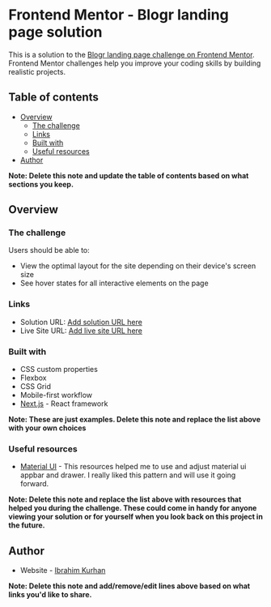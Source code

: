 # Frontend Mentor - Blogr landing page solution

This is a solution to the [Blogr landing page challenge on Frontend Mentor](https://www.frontendmentor.io/challenges/blogr-landing-page-EX2RLAApP). Frontend Mentor challenges help you improve your coding skills by building realistic projects. 

## Table of contents

- [Overview](#overview)
  - [The challenge](#the-challenge)
  - [Links](#links)
  - [Built with](#built-with)
  - [Useful resources](#useful-resources)
- [Author](#author)

**Note: Delete this note and update the table of contents based on what sections you keep.**

## Overview

### The challenge

Users should be able to:

- View the optimal layout for the site depending on their device's screen size
- See hover states for all interactive elements on the page
### Links

- Solution URL: [Add solution URL here](https://github.com/ibkibk/next.js-tech-test)
- Live Site URL: [Add live site URL here](https://your-live-site-url.com)

### Built with

- CSS custom properties
- Flexbox
- CSS Grid
- Mobile-first workflow
- [Next.js](https://nextjs.org/) - React framework

**Note: These are just examples. Delete this note and replace the list above with your own choices**

### Useful resources

- [Material UI](https://material-ui.com/api/drawer/) - This resources helped me to use and adjust material ui appbar and drawer. I really liked this pattern and will use it going forward.


**Note: Delete this note and replace the list above with resources that helped you during the challenge. These could come in handy for anyone viewing your solution or for yourself when you look back on this project in the future.**

## Author

- Website - [Ibrahim Kurhan](https://www.your-site.com)

**Note: Delete this note and add/remove/edit lines above based on what links you'd like to share.**


